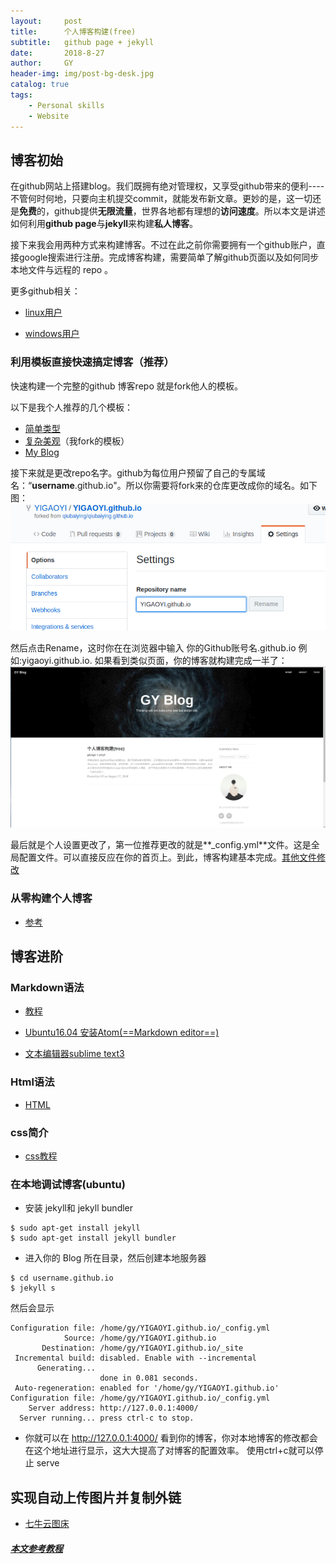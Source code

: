 ```yaml
---
layout:     post
title:      个人博客构建(free)
subtitle:   github page + jekyll
date:       2018-8-27
author:     GY
header-img: img/post-bg-desk.jpg
catalog: true
tags:
    - Personal skills
    - Website
---
```


## 博客初始

在github网站上搭建blog。我们既拥有绝对管理权，又享受github带来的便利----不管何时何地，只要向主机提交commit，就能发布新文章。更妙的是，这一切还是**免费**的，github提供**无限流量**，世界各地都有理想的**访问速度**。所以本文是讲述如何利用**github page**与**jekyll**来构建**私人博客**。

接下来我会用两种方式来构建博客。不过在此之前你需要拥有一个github账户，直接google搜索进行注册。完成博客构建，需要简单了解github页面以及如何同步本地文件与远程的 repo 。

更多github相关：

* [linux用户](https://www.liaoxuefeng.com/wiki/0013739516305929606dd18361248578c67b8067c8c017b000/00137628548491051ccfaef0ccb470894c858999603fedf000)

* [windows用户](https://blog.csdn.net/qq_35246620/article/details/66973794)

### 利用模板直接快速搞定博客（推荐）

快速构建一个完整的github 博客repo 就是fork他人的模板。

以下是我个人推荐的几个模板：

* [简单类型](https://github.com/dbtek/dbyll)
* [复杂美观](https://github.com/qiubaiying/qiubaiying.github.io)（我fork的模板）
* [My Blog](https://github.com/YIGAOYI/YIGAOYI.github.io)

接下来就是更改repo名字。github为每位用户预留了自己的专属域名：“**username**.github.io"。所以你需要将fork来的仓库更改成你的域名。如下图：
![](/img/post/2018.8/blog1.png)

然后点击Rename，这时你在在浏览器中输入 你的Github账号名.github.io 例如:yigaoyi.github.io.
如果看到类似页面，你的博客就构建完成一半了：
![](/img/post/2018.8/blog2.png)

最后就是个人设置更改了，第一位推荐更改的就是**_config.yml**文件。这是全局配置文件。可以直接反应在你的首页上。到此，博客构建基本完成。[其他文件修改](https://www.jekyll.com.cn/docs/structure/)



### 从零构建个人博客

* [参考](https://blog.csdn.net/NockinOnHeavensDoor/article/details/80297456)

##  博客进阶


### Markdown语法

* [教程](https://www.w3cschool.cn/lme/ckdj1sng.html)

* [Ubuntu16.04 安装Atom(==Markdown editor==)](https://www.cnblogs.com/EasonJim/p/7570667.html)

* [文本编辑器sublime text3](http://tipsonubuntu.com/2017/05/30/install-sublime-text-3-ubuntu-16-04-official-way/)

### Html语法

* [HTML](http://www.runoob.com/html/html-tutorial.html)

### css简介

* [css教程](http://www.runoob.com/css/css-tutorial.html)

### 在本地调试博客(ubuntu)

* 安装 jekyll和 jekyll bundler

```
$ sudo apt-get install jekyll
$ sudo apt-get install jekyll bundler
```
* 进入你的 Blog 所在目录，然后创建本地服务器

```
$ cd username.github.io
$ jekyll s
```

然后会显示


```
Configuration file: /home/gy/YIGAOYI.github.io/_config.yml
            Source: /home/gy/YIGAOYI.github.io
       Destination: /home/gy/YIGAOYI.github.io/_site
 Incremental build: disabled. Enable with --incremental
      Generating...
                    done in 0.081 seconds.
 Auto-regeneration: enabled for '/home/gy/YIGAOYI.github.io'
Configuration file: /home/gy/YIGAOYI.github.io/_config.yml
    Server address: http://127.0.0.1:4000/
  Server running... press ctrl-c to stop.

```
* 你就可以在 http://127.0.0.1:4000/ 看到你的博客，你对本地博客的修改都会在这个地址进行显示，这大大提高了对博客的配置效率。
使用ctrl+c就可以停止 serve

## 实现自动上传图片并复制外链

* [七牛云图床](https://www.jianshu.com/p/893cdde74577)

##### [本文**参考**教程](https://cloud.tencent.com/developer/article/1121123)
